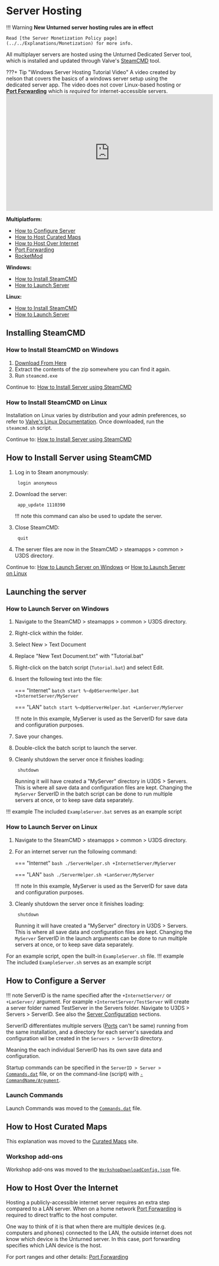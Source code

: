 # Server Hosting

!!! Warning
    **New Unturned server hosting rules are in effect**

    Read [the Server Monetization Policy page](../../Explanations/Monetization) for more info.

All multiplayer servers are hosted using the Unturned Dedicated Server tool, which is installed and updated through Valve's [SteamCMD](https://developer.valvesoftware.com/wiki/SteamCMD) tool.

???+ Tip "Windows Server Hosting Tutorial Video"
    A video created by nelson that covers the basics of a windows server setup using the dedicated server app.
    The video does not cover Linux-based hosting or [**Port Forwarding**](PortForwarding.md) which is *required* for internet-accessible servers.
    <iframe width="560" height="315" src="https://www.youtube-nocookie.com/embed/8axVrnSLlx4" frameborder="0" allow="accelerometer; autoplay; clipboard-write; encrypted-media; gyroscope; picture-in-picture" allowfullscreen></iframe>

__Multiplatform:__

- [How to Configure Server](#how-to-configure-a-server)
- [How to Host Curated Maps](#how-to-host-curated-maps)
- [How to Host Over Internet](#how-to-host-over-the-internet)
- [Port Forwarding](PortForwarding.md)
- [RocketMod](../../Modules-Plugins/Rocket)

__Windows:__

- [How to Install SteamCMD](#how-to-install-steamcmd-on-windows)
- [How to Launch Server](#how-to-launch-server-on-windows)

__Linux:__

- [How to Install SteamCMD](#how-to-install-steamcmd-on-linux)
- [How to Launch Server](#how-to-launch-server-on-linux)

## Installing SteamCMD

### How to Install SteamCMD on Windows

1. [Download From Here](https://steamcdn-a.akamaihd.net/client/installer/steamcmd.zip)
2. Extract the contents of the zip somewhere you can find it again.
3. Run `steamcmd.exe`

Continue to: [How to Install Server using SteamCMD](#how-to-install-server-using-steamcmd)

### How to Install SteamCMD on Linux

Installation on Linux varies by distribution and your admin preferences, so refer to [Valve's Linux Documentation](https://developer.valvesoftware.com/wiki/SteamCMD#Linux). Once downloaded, run the `steamcmd.sh` script.

Continue to: [How to Install Server using SteamCMD](#how-to-install-server-using-steamcmd)

## How to Install Server using SteamCMD

1. Log in to Steam anonymously:

        login anonymous

2. Download the server:

        app_update 1110390

    !!! note
        this command can also be used to update the server.

3. Close SteamCMD:

        quit

4. The server files are now in the SteamCMD > steamapps > common > U3DS directory.

Continue to: [How to Launch Server on Windows](#how-to-launch-server-on-windows) or [How to Launch Server on Linux](#how-to-launch-server-on-linux)

## Launching the server

### How to Launch Server on Windows

1. Navigate to the SteamCMD > steamapps > common > U3DS directory.
2. Right-click within the folder.
3. Select New > Text Document
4. Replace "New Text Document.txt" with "Tutorial.bat"
5. Right-click on the batch script (`Tutorial.bat`) and select Edit.
6. Insert the following text into the file:

    === "Internet"
        ```batch
        start %~dp0ServerHelper.bat +InternetServer/MyServer
        ```

    === "LAN"
        ```batch
        start %~dp0ServerHelper.bat +LanServer/MyServer
        ```

    !!! note
        In this example, MyServer is used as the ServerID for save data and configuration purposes.

7. Save your changes.
8. Double-click the batch script to launch the server.
9. Cleanly shutdown the server once it finishes loading:

        shutdown

    Running it will have created a "MyServer" directory in U3DS > Servers. This is where all save data and configuration files are kept. Changing the `MyServer` ServerID in the batch script can be done to run multiple servers at once, or to keep save data separately.

!!! example
    The included `ExampleServer.bat` serves as an example script

### How to Launch Server on Linux

1. Navigate to the SteamCMD > steamapps > common > U3DS directory.
2. For an internet server run the following command:

    === "Internet"
        ```bash
        ./ServerHelper.sh +InternetServer/MyServer
        ```

    === "LAN"
        ```bash
        ./ServerHelper.sh +LanServer/MyServer
        ```

    !!! note
        In this example, MyServer is used as the ServerID for save data and configuration purposes.

3. Cleanly shutdown the server once it finishes loading:

        shutdown

    Running it will have created a "MyServer" directory in U3DS > Servers. This is where all save data and configuration files are kept. Changing the `MyServer` ServerID in the launch arguments can be done to run multiple servers at once, or to keep save data separately.

For an example script, open the built-in `ExampleServer.sh` file.
!!! example
    The included `ExampleServer.sh` serves as an example script

## How to Configure a Server

!!! note 
    ServerID is the name specified after the `+InternetServer/` or `+LanServer/` argument. For example `+InternetServer/TestServer` will create a server folder named TestServer in the Servers folder.
    Navigate to U3DS > Servers > ServerID.
    See also the [Server Configuration](../../Server-Configuration/Commands.dat) sections.

ServerID differentiates multiple servers ([Ports](PortForwarding.md) can't be same) running from the same installation, and a directory for each server's savedata and configuration wil be created in the `Servers > ServerID` directory.

Meaning the each individual ServerID has its own save data and configuration.

Startup commands can be specified in the 
`ServerID > Server >` [`Commands.dat`](../../Server-Configuration/Commands.dat) file, or on the command-line (script) with [`-CommandName/Argument`](../../Server-Configuration/Commands.dat).

### Launch Commands
 Launch Commands was moved to the [`Commands.dat`](../../Server-Configuration/Commands.dat) file.
 
## How to Host Curated Maps
 This explanation was moved to the [Curated Maps](../../Explanations/CuratedMaps) site.
 
### Workshop add-ons
 Workshop add-ons was moved to the [`WorkshopDownloadConfig.json`](../../Server-Configuration/WorkshopDownloadConfig.json) file.

## How to Host Over the Internet

Hosting a publicly-accessible internet server requires an extra step compared to a LAN server. When on a home network [Port Forwarding](PortForwarding.md) is required to direct traffic to the host computer.

One way to think of it is that when there are multiple devices (e.g. computers and phones) connected to the LAN, the outside internet does not know which device is the Unturned server. In this case, port forwarding specifies which LAN device is the host.

For port ranges and other details: [Port Forwarding](PortForwarding.md)
